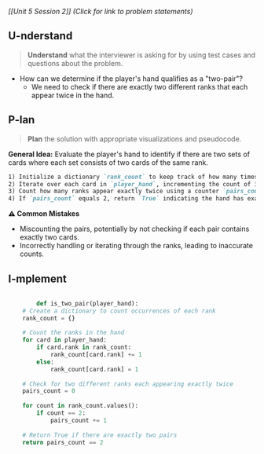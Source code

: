 *[[Unit 5 Session 2]] (Click for link to problem statements)*

## U-nderstand
 
> **Understand** what the interviewer is asking for by using test cases and questions about the problem.

- How can we determine if the player's hand qualifies as a "two-pair"?
  - We need to check if there are exactly two different ranks that each appear twice in the hand.

## P-lan

> **Plan** the solution with appropriate visualizations and pseudocode.

**General Idea:** Evaluate the player's hand to identify if there are two sets of cards where each set consists of two cards of the same rank.

```markdown
1) Initialize a dictionary `rank_count` to keep track of how many times each rank appears in the hand.
2) Iterate over each card in `player_hand`, incrementing the count of its rank in `rank_count`.
3) Count how many ranks appear exactly twice using a counter `pairs_count`.
4) If `pairs_count` equals 2, return `True` indicating the hand has exactly two pairs. Otherwise, return `False`.
```

**⚠️ Common Mistakes**

- Miscounting the pairs, potentially by not checking if each pair contains exactly two cards.
- Incorrectly handling or iterating through the ranks, leading to inaccurate counts.

## I-mplement

```python

		def is_two_pair(player_hand):
    # Create a dictionary to count occurrences of each rank
    rank_count = {}
    
    # Count the ranks in the hand
    for card in player_hand:
        if card.rank in rank_count:
            rank_count[card.rank] += 1
        else:
            rank_count[card.rank] = 1
            
    # Check for two different ranks each appearing exactly twice
    pairs_count = 0
    
    for count in rank_count.values():
        if count == 2:
            pairs_count += 1
    
    # Return True if there are exactly two pairs
    return pairs_count == 2
```